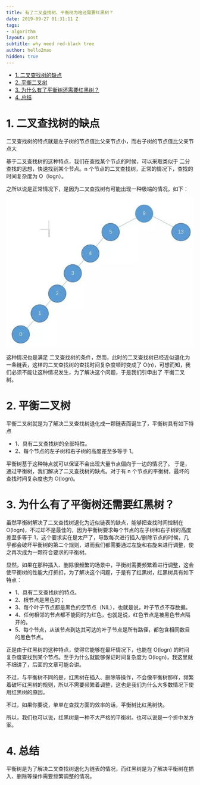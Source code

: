```yaml
---
title: 有了二叉查找树、平衡树为啥还需要红黑树？
date: 2019-09-27 01:31:11 Z
tags:
- algorithm
layout: post
subtitle: why need red-black tree
author: hello2mao
hidden: true
---
```


<!-- TOC -->

-   [1. 二叉查找树的缺点](#1-二叉查找树的缺点)
-   [2. 平衡二叉树](#2-平衡二叉树)
-   [3. 为什么有了平衡树还需要红黑树？](#3-为什么有了平衡树还需要红黑树)
-   [4. 总结](#4-总结)

<!-- /TOC -->

# 1. 二叉查找树的缺点

二叉查找树的特点就是左子树的节点值比父亲节点小，而右子树的节点值比父亲节点大

基于二叉查找树的这种特点，我们在查找某个节点的时候，可以采取类似于 二分查找的思想，快速找到某个节点。n 个节点的二叉查找树，正常的情况下，查找的时间复杂度为 O（logn）。

之所以说是正常情况下，是因为二叉查找树有可能出现一种极端的情况，如下：

![](/img/posts/tree-1.jpeg)

这种情况也是满足 二叉查找树的条件，然而，此时的二叉查找树已经近似退化为一条链表，这样的二叉查找树的查找时间复杂度顿时变成了 O(n)，可想而知，我们必须不能让这种情况发生，为了解决这个问题，于是我们引申出了 平衡二叉树。

# 2. 平衡二叉树

平衡二叉树就是为了解决二叉查找树退化成一颗链表而诞生了，平衡树具有如下特点

-   1、具有二叉查找树的全部特性。
-   2、每个节点的左子树和右子树的高度差至多等于 1。

平衡树基于这种特点就可以保证不会出现大量节点偏向于一边的情况了。
于是，通过平衡树，我们解决了二叉查找树的缺点。对于有 n 个节点的平衡树，最坏的查找时间复杂度也为 O(logn)。

# 3. 为什么有了平衡树还需要红黑树？

虽然平衡树解决了二叉查找树退化为近似链表的缺点，能够把查找时间控制在 O(logn)，不过却不是最佳的，因为平衡树要求每个节点的左子树和右子树的高度差至多等于 1，这个要求实在是太严了，导致每次进行插入/删除节点的时候，几乎都会破坏平衡树的第二个规则，进而我们都需要通过左旋和右旋来进行调整，使之再次成为一颗符合要求的平衡树。

显然，如果在那种插入、删除很频繁的场景中，平衡树需要频繁着进行调整，这会使平衡树的性能大打折扣，为了解决这个问题，于是有了红黑树，红黑树具有如下特点：

-   1、具有二叉查找树的特点。
-   2、根节点是黑色的；
-   3、每个叶子节点都是黑色的空节点（NIL），也就是说，叶子节点不存数据。
-   4、任何相邻的节点都不能同时为红色，也就是说，红色节点是被黑色节点隔开的。
-   5、每个节点，从该节点到达其可达的叶子节点是所有路径，都包含相同数目的黑色节点。

正是由于红黑树的这种特点，使得它能够在最坏情况下，也能在 O(logn) 的时间复杂度查找到某个节点。至于为什么就能够保证时间复杂度为 O(logn)，我这里就不细讲了，后面的文章可能会讲。

不过，与平衡树不同的是，红黑树在插入、删除等操作，不会像平衡树那样，频繁着破坏红黑树的规则，所以不需要频繁着调整，这也是我们为什么大多数情况下使用红黑树的原因。

不过，如果你要说，单单在查找方面的效率的话，平衡树比红黑树快。

所以，我们也可以说，红黑树是一种不大严格的平衡树。也可以说是一个折中发方案。

# 4. 总结

平衡树是为了解决二叉查找树退化为链表的情况，而红黑树是为了解决平衡树在插入、删除等操作需要频繁调整的情况。
